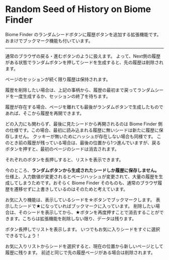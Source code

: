 # Random Seed of History on Biome Finder

Biome Finder のランダムシードボタンに履歴ボタンを追加する拡張機能です。
おまけでブックマーク機能も付いています。

---

通常のブラウザの戻る・進むボタンのように扱えます。
よって、Next側の履歴がある状態でランダムボタンを押してシードを生成すると、先の履歴は削除されます。

ページのセッションが続く限り履歴は保持されます。

履歴を削除したい場合は、上記の事柄から、履歴の最初まで戻ってランダムシードを一度生成するか、セッションの終了を待ちます。

履歴が存在する場合、ページを離れても最後がランダムボタンで生成したものであれば、そこから履歴を再開できます。

どの入力にも関わらず、最後に見たシードから再開されるのは Biome Finder 側の仕様です。この場合、最初に読み込まれる履歴に無いシードは新たに履歴に保存しません。
クッキーが無いためにハッシュが存在しない場合も同様です。
このとき前の履歴が残っている場合は、最後の位置から1つ進んでいますが、戻るボタンを押すと、最初のページのシードは消去されます。

それぞれのボタンを長押しすると、リストを表示できます。

今のところ、**ランダムボタンから生成されたシードしか履歴に保存しません。**
仕様上、入力数値が変更されるとページハッシュが変更されて、大量の履歴を生成してしまうためです。おそらく Biome Finder そのものも、通常のブラウザ履歴を遷移せずに上書きしているのはそのためと考えています。

お気に入り機能は、表示しているシードを☆ボタンでブックマークします。
表示したシードで★になっていればブックマークに入っています。
削除したい場合は、そのシードを表示してから、★ボタンを再度押すことで消去することができます。こちらは拡張機能を削除しない限り、データは残ります。

ボタン長押しでリストを表示します。
いつでもお気に入りシードをすぐに選択できるでしょう！

お気に入りリストからシードを選択すると、現在の位置から新しいページとして履歴に残ります。
前述と同じで先の履歴ページがある場合は削除されます。
